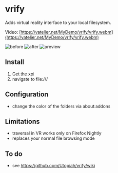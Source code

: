 # vrify
Adds virtual reality interface to your local filesystem.

Video: [https://vatelier.net/MyDemo/vrify/vrify.webm](https://vatelier.net/MyDemo/vrify/vrify.webm)

![before](https://vatelier.net/MyDemo/vrify/before.png)
![after](https://vatelier.net/MyDemo/vrify/after.png)
![preview](https://vatelier.net/MyDemo/vrify/preview.jpg)

## Install
1. [Get the xpi](https://vatelier.net/MyDemo/vrify/vrify-0.2-an%2bfx.xpi)
1. navigate to file:/// 

## Configuration
- change the color of the folders via about:addons

## Limitations
- traversal in VR works only on Firefox Nightly
- replaces your normal file browsing mode

## To do
- see https://github.com/Utopiah/vrify/wiki

